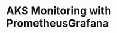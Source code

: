 # AKS Monitoring with PrometheusGrafana                                                                                                                                                                                                                                                                                                                                                                                                                                                                                                                                       
